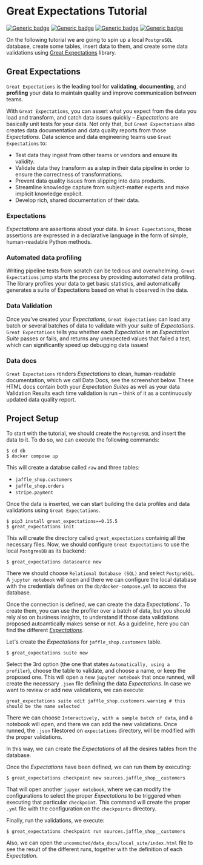 # Great Expectations Tutorial

[![Generic badge](https://img.shields.io/badge/great_expectations-0.15.5-blue.svg)](https://docs.getdbt.com/dbt-cli/cli-overview)
[![Generic badge](https://img.shields.io/badge/PostgreSQL-13-blue.svg)](https://www.postgresql.org/)
[![Generic badge](https://img.shields.io/badge/Python-3.7-blue.svg)](https://www.python.org/)
[![Generic badge](https://img.shields.io/badge/Docker-20.10.6-blue.svg)](https://www.docker.com/)

On the following tutorial we are going to spin up a local `PostgreSQL` database, create some tables, insert data to them, and create some data validations using [Great Expectations](https://greatexpectations.io/) library.

## Great Expectations
`Great Expectations` is the leading tool for **validating**, **documenting**, and **profiling** your data to maintain quality and improve communication between teams.

With `Great Expectations`, you can assert what you expect from the data you load and transform, and catch data issues quickly – *Expectations* are basically unit tests for your data. Not only that, but `Great Expectations` also creates data documentation and data quality reports from those *Expectations*. Data science and data engineering teams use `Great Expectations` to:
- Test data they ingest from other teams or vendors and ensure its validity. 
- Validate data they transform as a step in their data pipeline in order to ensure the correctness of transformations. 
- Prevent data quality issues from slipping into data products. 
- Streamline knowledge capture from subject-matter experts and make implicit knowledge explicit. 
- Develop rich, shared documentation of their data.

### Expectations
*Expectations* are assertions about your data. In `Great Expectations`, those assertions are expressed in a declarative language in the form of simple, human-readable Python methods. 

### Automated data profiling
Writing pipeline tests from scratch can be tedious and overwhelming. `Great Expectations` jump starts the process by providing automated data profiling. The library profiles your data to get basic statistics, and automatically generates a suite of Expectations based on what is observed in the data.

### Data Validation
Once you’ve created your *Expectations*, `Great Expectations` can load any batch or several batches of data to validate with your suite of *Expectations*. `Great Expectations` tells you whether each *Expectation* in an *Expectation Suite* passes or fails, and returns any unexpected values that failed a test, which can significantly speed up debugging data issues!

### Data docs
`Great Expectations` renders *Expectations* to clean, human-readable documentation, which we call Data Docs, see the screenshot below. These HTML docs contain both your *Expectation Suites* as well as your data Validation Results each time validation is run – think of it as a continuously updated data quality report.

## Project Setup

To start with the tutorial, we should create the `PostgreSQL` and insert the data to it. To do so, we can execute the following commands:
```
$ cd db
$ docker compose up
```
This will create a databse called `raw` and three tables:
- `jaffle_shop.customers`
- `jaffle_shop.orders`
- `stripe.payment`

Once the data is inserted, we can start building the data profiles and data validations using `Great Expectations`.
```
$ pip3 install great_expectations==0.15.5
$ great_expectations init
```

This will create the directory called `great_expectations` containig all the necessary files. Now, we should configure `Great Expectations` to use the local `PostgresDB` as its backend:
```
$ great_expectations datasource new
```

There we should choose `Relational Database (SQL)` and select `PostgreSQL`. A `jupyter notebook` will open and there we can configure the local database with the credentials defines on the `db/docker-compose.yml` to access the database.

Once the connection is defined, we can create the data *Expectations*`. To create them, you can use the profiler over a batch of data, but you should rely also on business insights, to understand if those data validations proposed autoamtically makes sense or not. As a guideline, here you can find the different *[Expectations](https://great-expectations.readthedocs.io/en/v0.3.2/glossary.html)*.

Let's create the *Expectations* for `jaffle_shop.customers` table.
```
$ great_expectations suite new
```

Select the 3rd option (the one that states `Automatically, using a profiler`), choose the table to validate, and choose a name, or keep the proposed one. This will open a new `jupyter notebook` that once runned, will create the necessary `.json` file defining the data *Expectations*. In case we want to review or add new validations, we can execute:
```
great_expectations suite edit jaffle_shop.customers.warning # this should be the name selected
```

There we can choose `Interactively, with a sample batch of data`, and a notebook will open, and there we can add the new validations. Once runned, the `.json` filestored on `expectations` directory, will be modified with the proper validations.

In this way, we can create the *Expectations* of all the desires tables from the database.

Once the *Expectations* have been defined, we can run them by executing:
```
$ great_expectations checkpoint new sources.jaffle_shop__customers
```
That will open another `jupyer notebook`, where we can modify the configurations to select the proper *Expectations* to be triggered when executing that particular `checkpoint`. This command will create the proper `.yml` file with the configuration on the `checkpoints` directory. 

Finally, run the validations, we execute:
```
$ great_expectations checkpoint run sources.jaffle_shop__customers
```

Also, we can open the `uncommited/data_docs/local_site/index.html` file to see the result of the different runs, together with the definition of each *Expectation*.